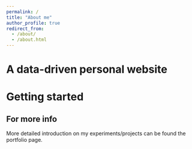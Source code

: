 ```yaml
---
permalink: /
title: "About me"
author_profile: true
redirect_from: 
  - /about/
  - /about.html
---
```



A data-driven personal website
======


Getting started
======



For more info
------
More detailed introduction on my experiments/projects can be found the portfolio page.